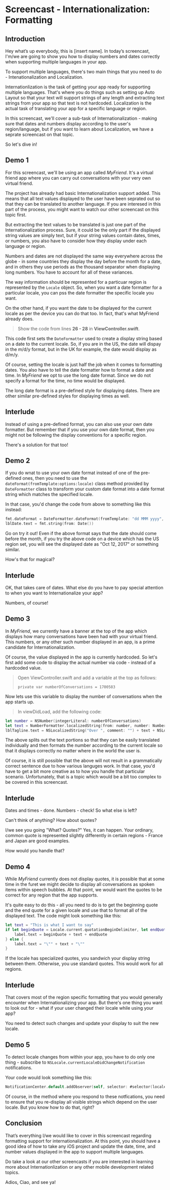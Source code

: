# Screencast - Internationalization: Formatting

## Introduction

Hey what’s up everybody, this is [insert name]. In today’s screencast, I'm/we are going to show you how to display numbers and dates correctly when supporting multiple languages in your app.

To support multiple languages, there's two main things that you need to do - Intenationalization and Localization. 

Internationlization is the task of getting your app ready for supporting multiple languages. That's where you do things such as setting up Auto Layout so that your text will support strings of any length and extracting text strings from your app so that text is not hardcoded. Localization is the actual task of translating your app for a specific language or region.

In this screencast, we'll cover a sub-task of Internationalization - making sure that dates and numbers display according to the user's region/language, but if you want to learn about Localization, we have a seprate screencast on that topic. 

So let's dive in!

## Demo 1

For this screencast, we'll be using an app called *MyFriend*. It's a virtual friend app where you can carry out conversations with your very own virtual friend. 

The project has already had basic Internationalization support added. This means that all text values displayed to the user have been seprated out so that they can be translated to another language. If you are interesed in this part of the process, you might want to watch our other screencast on this topic first.

But extracting the text values to be translated is just one part of the Internationalization process. Sure, it could be the only part if the displayed string values are simply text, but if your string values contain dates, times, or numbers, you also have to consider how they display under each language or region.

Numbers and dates are not displayed the same way everywhere across the globe - in some countries they display the day before the month for a date, and in others they use periods as the thousand separator when displaying long numbers. You have to account for all of these variances.

The way information should be represented for a particuar region is represented by the `Locale` object. So, when you want a date formatter for a particular locale, you can pss the date formatter the specific locale you want.

On the other hand, if you want the date to be displayed for the current locale as per the device you can do that too. In fact, that's what MyFriend already does.

> Show the code from lines **26 - 28** in **ViewController.swift**.

This code first sets the `DateFormatter` used to create a display string based on a date to the current locale. So, if you are in the US, the date will dispay in the m/d/y format, but in the UK for example, the date would display as d/m/y.

Of course, setting the locale is just half the job when it comes to formatting dates. You also have to tell the date formatter how to format a date and time. In *MyFriend* we opt to use the long date format. Since we do not specify a format for the time, no time would be displayed.

The long date format is a pre-defined style for displaying dates. There are other similar pre-defined styles for displaying times as well. 

## Interlude

Instead of using a pre-defined format, you can also use your own date formatter. But remember that if you use your own date format, then you might not be following the display conventions for a specific region. 

There's a solution for that too!

## Demo 2

If you do wnat to use your own date format instead of one of the pre-defined ones, then you need to use the `dateFormat(fromTemplate:options:locale)` class method provided by `DateFormatter` class to transform your custom date format into a date format string which matches the specified locale.

In that case, you'd change the code from above to something like this instead:

```swift
fmt.dateFormat = DateFormatter.dateFormat(fromTemplate: "dd MMM yyyy", options: 0, locale:Locale.current)
lblDate.text = fmt.string(from: Date())
```

Go on try it out! Even if the above format says that the date should come before the month, if you try the above code on a device which has the US region set, you will see the displayed date as "Oct 12, 2017" or something similar. 

How's that for magical?

## Interlude

OK, that takes care of dates. What else do you have to pay special attention to when you want to Internationalize your app?

Numbers, of course!

## Demo 3

In *MyFriend*, we currently have a banner at the top of the app which displays how many conversations have been had with your virtual friend. This numbers, or any other such number displayed in an app, is a prime candidate for Internationalization.

Of course, the value displayed in the app is currently hardcoded. So let's first add some code to display the actual number via code - instead of a hardcoded value.

> Open ViewController.swift and add a variable at the top as follows:
>
> `private var numberOfConversations = 1700583`

Now lets use this variable to display the number of conversations when the app starts up.

> In viewDidLoad, add the following code:

```swift
let number = NSNumber(integerLiteral: numberOfConversations)
let text = NumberFormatter.localizedString(from: number, number: NumberFormatter.Style.decimal)
lblTagline.text = NSLocalizedString("Over ", comment: "") + text + NSLocalizedString(" conversations. What do you want to talk about today?", comment: "")
```

The above splits out the text portions so that they can be easily translated individually and then formats the number according to the current locale so that it displays correctly no matter where in the world the user is.

Of course, it is still possible that the above will not result in a grammatically correct sentence due to how various languges work. In that case, you'd have to get a bit more creative as to how you handle that particular scenario. Unfortunately, that is a topic which would be a bit too complex to be covered in this screencast.

## Interlude

Dates and times - done. Numbers - check! So what else is left?

Can't think of anything? How about quotes?

I/we see you going "What? Quotes?" Yes, it can happen. Your ordinary, common 	quote is represented slightly differently in certain regions - France and Japan are good examples.

How would you handle that?

## Demo 4

While *MyFriend* currently does not display quotes, it is possible that at some time in the furet we might decide to display all conversations as spoken items within speech bubbles. At that point, we would want the quotes to be correct for any region that the app supports.

It's quite easy to do this - all you need to do is to get the beginning quote and the end quote for a given locale and use that to format all of the displayed text. The code might look something like this:

```swift
let text = "This is what I want to say"
if let beginQuote = Locale.current.quotationBeginDelimiter, let endQuote = Locale.current.quotationEndDelimiter {
	label.text = beginQuote + text + endQuote
} else {
	label.text = "\"" + text + "\""
}
```

If the locale has specialized quotes, you sandwich your display string between them. Otherwise, you use standard quotes.  This would work for all regions.

## Interlude

That covers most of the region specific formatting that you would generally encounter when Internationalizing your app. But there's one thing you want to look out for - what if your user changed their locale while using your app?

You need to detect such changes and update your display to suit the new locale.

## Demo 5

To detect locale changes from within your app, you have to do only one thing - subscribe to `NSLocale.currentLocaleDidChangeNotification` notifications.

Your code would look something like this:

```swift
NotificationCenter.default.addObserver(self, selector: #selector(localeChanged(_:)), name: NSLocale.currentLocaleDidChangeNotification, object: nil)
```

Of course, in the method where you respond to these notfications, you need to ensure that you re-display all visible strings which depend on the user locale. But you know how to do that, right?

## Conclusion 

That’s everything I/we would like to cover in this screencast regarding formatting support for internationalization. At this point, you should have a good idea of how to take any iOS project and update the date, time, and number values displayed in the app to support multiple languages.

Do take a look at our other screencasts if you are interested in learning more about Internationlization or any other mobile development related topics.

Adios, Ciao, and see ya!